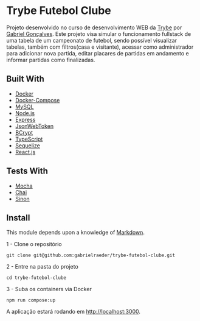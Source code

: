 # Trybe Futebol Clube

Projeto desenvolvido no curso de desenvolvimento WEB da [Trybe](https://www.betrybe.com/) por  [Gabriel Gonçalves](https://www.linkedin.com/in/gabrielraedergoncalves/).
Este projeto visa simular o funcionamento fullstack de uma tabela de um campeonato de futebol, sendo possível visualizar tabelas, também com filtros(casa e visitante), acessar como administrador para adicionar nova partida, editar placares de partidas em andamento e informar partidas como finalizadas.

## Built With

- [Docker](https://www.docker.com/)
- [Docker-Compose](https://docs.docker.com/compose/)
- [MySQL](https://www.mysql.com/)
- [Node.js](https://nodejs.org/en/)
- [Express](https://expressjs.com/)
- [JsonWebToken](https://jwt.io/)
- [BCrypt](https://www.npmjs.com/package/bcrypt)
- [TypeScript](https://www.typescriptlang.org/)
- [Sequelize](https://sequelize.org/)
- [React.js](https://pt-br.reactjs.org/)

## Tests With

- [Mocha](https://mochajs.org/)
- [Chai](https://www.chaijs.com/)
- [Sinon](https://sinonjs.org/)

## Install

This module depends upon a knowledge of [Markdown]().

1 - Clone o repositório
```
git clone git@github.com:gabrielraeder/trybe-futebol-clube.git
```

2 - Entre na pasta do projeto
```
cd trybe-futebol-clube
```

3 - Suba os containers via Docker
```
npm run compose:up
```

A aplicação estará rodando em [http://localhost:3000](http://localhost:3000).

